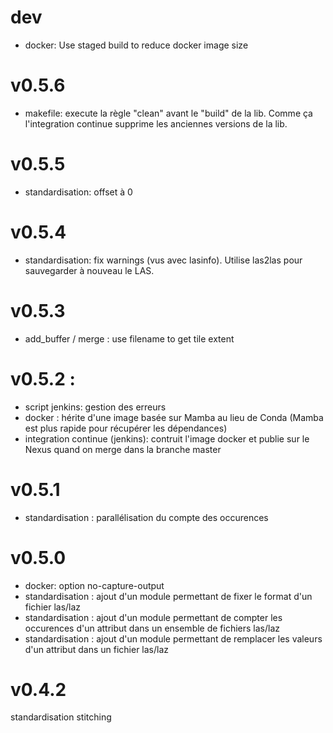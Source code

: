 # dev
- docker: Use staged build to reduce docker image size

# v0.5.6
- makefile: execute la règle "clean" avant le "build" de la lib. Comme ça l'integration continue supprime les anciennes versions de la lib.

# v0.5.5
- standardisation: offset à 0

# v0.5.4
- standardisation: fix warnings (vus avec lasinfo). Utilise las2las pour sauvegarder à nouveau le LAS.

# v0.5.3
- add_buffer / merge : use filename to get tile extent

# v0.5.2 :
- script jenkins: gestion des erreurs
- docker : hérite d'une image basée sur Mamba au lieu de Conda (Mamba est plus rapide pour récupérer les dépendances)
- integration continue (jenkins): contruit l'image docker et publie sur le Nexus quand on merge dans la branche master

# v0.5.1
- standardisation : parallélisation du compte des occurences

# v0.5.0
- docker: option no-capture-output
- standardisation : ajout d'un module permettant de fixer le format d'un fichier las/laz
- standardisation : ajout d'un module permettant de compter les occurences d'un attribut dans un ensemble de fichiers las/laz
- standardisation : ajout d'un module permettant de remplacer les valeurs d'un attribut dans un fichier las/laz

# v0.4.2
standardisation
stitching
